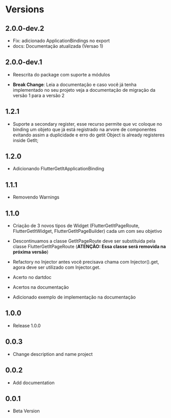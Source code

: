 # Versions
## 2.0.0-dev.2
- Fix: adicionado ApplicationBindings no export
- docs: Documentação atualizada (Versao 1)

## 2.0.0-dev.1
- Reescrita do package com suporte a módulos

- **Break Change**:
    Leia a documentação e caso você já tenha implementado no seu projeto veja a documentação de migração da versão 1 para a versão 2

## 1.2.1

* Suporte a secondary register, esse recurso permite que vc coloque no binding um objeto que já está registrado na arvore de componentes
evitando assim a duplicidade e erro do getit Object is already registeres inside GetIt;


## 1.2.0

* Adicionando FlutterGetItApplicationBinding

## 1.1.1

* Removendo Warnings

## 1.1.0

* Criação de 3 novos tipos de Widget (FlutterGetItPageRoute, FlutterGetItWidget, FlutterGetItPageBuilder) cada um com seu objetivo

* Descontinuamos a classe GetItPageRoute deve ser substituida pela classe FlutterGetItPageRoute (**ATENÇÃO: Essa classe será removida na próxima versão**)

* Refactory no Injector antes você precisava chama com Injector().get, agora deve ser utilizado com Injector.get.

* Acerto no dartdoc

* Acertos na documentação

* Adicionado exemplo de implementação na documentação

## 1.0.0

* Release 1.0.0

## 0.0.3

* Change description and name project

## 0.0.2

* Add documentation

## 0.0.1

* Beta Version

